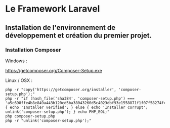 # Le Framework Laravel

## **Installation de l'environnement de développement et création du premier projet.**

### Installation Composer

Windows : 

https://getcomposer.org/Composer-Setup.exe


Linux / OSX : 

    php -r "copy('https://getcomposer.org/installer', 'composer-setup.php');"
    php -r "if (hash_file('sha384', 'composer-setup.php') === 'a5c698ffe4b8e849a443b120cd5ba38043260d5c4023dbf93e1558871f1f07f58274fc6f4c93bcfd858c6bd0775cd8d1') { echo 'Installer verified'; } else { echo 'Installer corrupt'; unlink('composer-setup.php'); } echo PHP_EOL;"
    php composer-setup.php
    php -r "unlink('composer-setup.php');"



<!--stackedit_data:
eyJoaXN0b3J5IjpbNzkxMTE1NTY1LC03NjQ4MTM5MjFdfQ==
-->